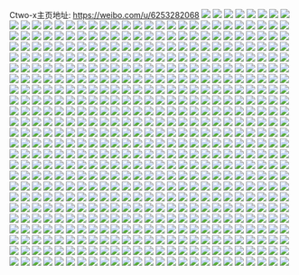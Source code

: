Ctwo-x主页地址: https://weibo.com/u/6253282068 
![](https://wx4.sinaimg.cn/mw2000/006Pc8kcgy1h95zhagehzj32c02wax6q.jpg) 
![](https://wx4.sinaimg.cn/mw2000/006Pc8kcgy1h95zh85yyuj324e2tuhdu.jpg) 
![](https://wx4.sinaimg.cn/mw2000/006Pc8kcgy1h95zhc9e0tj324z2nxe82.jpg) 
![](https://wx4.sinaimg.cn/mw2000/006Pc8kcgy1h95zheoqp5j32c02pukjm.jpg) 
![](https://wx4.sinaimg.cn/mw2000/006Pc8kcgy1h95zh5rf1kj325s2vshdu.jpg) 
![](https://wx4.sinaimg.cn/mw2000/006Pc8kcgy1h95zh3woijj32by2sle82.jpg) 
![](https://wx4.sinaimg.cn/mw2000/006Pc8kcgy1h8glqbru4mj323v1kw7wj.jpg) 
![](https://wx4.sinaimg.cn/mw2000/006Pc8kcgy1h8glqd9okjj31hu1kvu0x.jpg) 
![](https://wx4.sinaimg.cn/mw2000/006Pc8kcgy1h8glq80ecmj323v1kwhdu.jpg) 
![](https://wx4.sinaimg.cn/mw2000/006Pc8kcgy1h88n4ymveoj328s2xyu0y.jpg) 
![](https://wx4.sinaimg.cn/mw2000/006Pc8kcgy1h88n7bsvioj32dr36cx6r.jpg) 
![](https://wx4.sinaimg.cn/mw2000/006Pc8kcgy1h88n4w7jp0j32c03407wj.jpg) 
![](https://wx4.sinaimg.cn/mw2000/006Pc8kcgy1h80f2njelvj32c03404qr.jpg) 
![](https://wx4.sinaimg.cn/mw2000/006Pc8kcgy1h80f2lfhnrj31k92bkb2a.jpg) 
![](https://wx4.sinaimg.cn/mw2000/006Pc8kcgy1h80f2inoa2j32c0340e83.jpg) 
![](https://wx4.sinaimg.cn/mw2000/006Pc8kcgy1h80f2rg28nj329l2wjkjm.jpg) 
![](https://wx4.sinaimg.cn/mw2000/006Pc8kcgy1h80dwduzc9j31uz2rdkjn.jpg) 
![](https://wx4.sinaimg.cn/mw2000/006Pc8kcgy1h80dyhk9zjj32c0340b2c.jpg) 
![](https://wx4.sinaimg.cn/mw2000/006Pc8kcgy1h7c5386hu8j321q35se72.jpg) 
![](https://wx4.sinaimg.cn/mw2000/006Pc8kcgy1h7c53bmotmj323u35sqv5.jpg) 
![](https://wx4.sinaimg.cn/mw2000/006Pc8kcgy1h7c53eul9vj32sl46v4qr.jpg) 
![](https://wx4.sinaimg.cn/mw2000/006Pc8kcgy1h7c535h6rjj323u35s76y.jpg) 
![](https://wx4.sinaimg.cn/mw2000/006Pc8kcgy1h7c51c6uycj359i3icb2c.jpg) 
![](https://wx4.sinaimg.cn/mw2000/006Pc8kcgy1h7c51v7bcwj323u35sqv6.jpg) 
![](https://wx4.sinaimg.cn/mw2000/006Pc8kcgy1h7c53k9sowj321x35s7wi.jpg) 
![](https://wx4.sinaimg.cn/mw2000/006Pc8kcgy1h7c520rn5ij320g2p50v6.jpg) 
![](https://wx4.sinaimg.cn/mw2000/006Pc8kcgy1h7c53oghj0j323u35snpd.jpg) 
![](https://wx4.sinaimg.cn/mw2000/006Pc8kcgy1h77ifyu19ej323u35s78o.jpg) 
![](https://wx4.sinaimg.cn/mw2000/006Pc8kcgy1h77iexxvvuj32ix1puu0x.jpg) 
![](https://wx4.sinaimg.cn/mw2000/006Pc8kcgy1h77ifvkltuj32yo4g07wj.jpg) 
![](https://wx4.sinaimg.cn/mw2000/006Pc8kcgy1h77ifhv0udj328v35qhdu.jpg) 
![](https://wx4.sinaimg.cn/mw2000/006Pc8kcgy1h77ifrsk7rj322435swh5.jpg) 
![](https://wx4.sinaimg.cn/mw2000/006Pc8kcgy1h77if4vtyij320s317b29.jpg) 
![](https://wx4.sinaimg.cn/mw2000/006Pc8kcgy1h77ifbwil4j323u35s1kz.jpg) 
![](https://wx4.sinaimg.cn/mw2000/006Pc8kcgy1h77iflia4sj32el1gx7wh.jpg) 
![](https://wx4.sinaimg.cn/mw2000/006Pc8kcgy1h77ierejcgj335r22ce82.jpg) 
![](https://wx4.sinaimg.cn/mw2000/006Pc8kcgy1h754xkvdwvj335s23uqv5.jpg) 
![](https://wx4.sinaimg.cn/mw2000/006Pc8kcgy1h754xv2wj6j323u35s7wj.jpg) 
![](https://wx4.sinaimg.cn/mw2000/006Pc8kcgy1h7550zsh5ij335s23uqv6.jpg) 
![](https://wx4.sinaimg.cn/mw2000/006Pc8kcgy1h7552v7bwjj335s23u1kz.jpg) 
![](https://wx4.sinaimg.cn/mw2000/006Pc8kcgy1h754xm941nj328v23ue1x.jpg) 
![](https://wx4.sinaimg.cn/mw2000/006Pc8kcgy1h7552wwuivj320t35sqv5.jpg) 
![](https://wx4.sinaimg.cn/mw2000/006Pc8kcgy1h754x7lf89j323u35snpe.jpg) 
![](https://wx4.sinaimg.cn/mw2000/006Pc8kcgy1h754xz6u6uj335s23uu0y.jpg) 
![](https://wx4.sinaimg.cn/mw2000/006Pc8kcgy1h75531ohm0j33ds52pnpg.jpg) 
![](https://wx4.sinaimg.cn/mw2000/006Pc8kcgy1h7457ui9n6j31o02804qr.jpg) 
![](https://wx4.sinaimg.cn/mw2000/006Pc8kcgy1h7457zfug5j31o0280k24.jpg) 
![](https://wx4.sinaimg.cn/mw2000/006Pc8kcgy1h7457nz9bxj31o02807gq.jpg) 
![](https://wx4.sinaimg.cn/mw2000/006Pc8kcgy1h74584a34gj31o02804qq.jpg) 
![](https://wx4.sinaimg.cn/mw2000/006Pc8kcgy1h5qfyf6ayhj31wc33wkjl.jpg) 
![](https://wx4.sinaimg.cn/mw2000/006Pc8kcgy1h5qfyq57s6j32c0340npd.jpg) 
![](https://wx4.sinaimg.cn/mw2000/006Pc8kcgy1h5qfykwk06j32c0340u0x.jpg) 
![](https://wx4.sinaimg.cn/mw2000/006Pc8kcgy1h5qfybzs0wj32c0340x6q.jpg) 
![](https://wx4.sinaimg.cn/mw2000/006Pc8kcgy1h5qfyn9crpj32c02pekjl.jpg) 
![](https://wx4.sinaimg.cn/mw2000/006Pc8kcgy1h5qfydh1j0j32522orwyg.jpg) 
![](https://wx4.sinaimg.cn/mw2000/006Pc8kcgy1h4n1ny8gm6j30wi173dp7.jpg) 
![](https://wx4.sinaimg.cn/mw2000/006Pc8kcgy1h4n1n19sc3j322v31qu0y.jpg) 
![](https://wx4.sinaimg.cn/mw2000/006Pc8kcgy1h4n1np2ypcj32c0340u0y.jpg) 
![](https://wx4.sinaimg.cn/mw2000/006Pc8kcgy1h4n1nwuk7kj328a2zaqv7.jpg) 
![](https://wx4.sinaimg.cn/mw2000/006Pc8kcgy1h4n1nz2014j30wi10swio.jpg) 
![](https://wx4.sinaimg.cn/mw2000/006Pc8kcgy1h4n1njvltij32c035hu0z.jpg) 
![](https://wx4.sinaimg.cn/mw2000/006Pc8kcgy1h4n1mwgoq2j3340340qv7.jpg) 
![](https://wx4.sinaimg.cn/mw2000/006Pc8kcgy1h4n1mua6maj31x2329qv5.jpg) 
![](https://wx4.sinaimg.cn/mw2000/006Pc8kcgy1h4n1mr9ayej31ra23ae81.jpg) 
![](https://wx4.sinaimg.cn/mw2000/006Pc8kcgy1h4bkdk6dnvj32532rzx49.jpg) 
![](https://wx4.sinaimg.cn/mw2000/006Pc8kcgy1h4bkg5ke2rj32352s71kx.jpg) 
![](https://wx4.sinaimg.cn/mw2000/006Pc8kcgy1h4bkdhjsifj32c0340khb.jpg) 
![](https://wx4.sinaimg.cn/mw2000/006Pc8kcgy1h4bkdm14vkj32c0340hdu.jpg) 
![](https://wx4.sinaimg.cn/mw2000/006Pc8kcgy1h4bk7zwz3lj32b033y7wi.jpg) 
![](https://wx4.sinaimg.cn/mw2000/006Pc8kcgy1h4bk8k0voij32c0340npg.jpg) 
![](https://wx4.sinaimg.cn/mw2000/006Pc8kcgy1h4bk7nhzpmj329m35su0z.jpg) 
![](https://wx4.sinaimg.cn/mw2000/006Pc8kcgy1h4bk89ec57j32c0340npg.jpg) 
![](https://wx4.sinaimg.cn/mw2000/006Pc8kcgy1h4bk7x3svnj32c0340hdv.jpg) 
![](https://wx4.sinaimg.cn/mw2000/006Pc8kcgy1h4bk8yepnhj32by2s4b2b.jpg) 
![](https://wx4.sinaimg.cn/mw2000/006Pc8kcgy1h2xtenhtwxj30n00uhtef.jpg) 
![](https://wx4.sinaimg.cn/mw2000/006Pc8kcgy1h2xtefauaij32c0340hdv.jpg) 
![](https://wx4.sinaimg.cn/mw2000/006Pc8kcgy1h2xtekt159j30wi1u7qty.jpg) 
![](https://wx4.sinaimg.cn/mw2000/006Pc8kcgy1h2xtemae5ej30wh1u0qt4.jpg) 
![](https://wx4.sinaimg.cn/mw2000/006Pc8kcgy1h2xtemwa6gj30mx0u4tdo.jpg) 
![](https://wx4.sinaimg.cn/mw2000/006Pc8kcgy1h2xtggk1pej31o01og000.jpg) 
![](https://wx4.sinaimg.cn/mw2000/006Pc8kcgy1h2xteufemzj32c0340hdv.jpg) 
![](https://wx4.sinaimg.cn/mw2000/006Pc8kcgy1h2xteiemzwj30wi1pw1cf.jpg) 
![](https://wx4.sinaimg.cn/mw2000/006Pc8kcgy1h2xteqi228j32bz340npd.jpg) 
![](https://wx4.sinaimg.cn/mw2000/006Pc8kcgy1h2l2odpdevj30op0sgjw5.jpg) 
![](https://wx4.sinaimg.cn/mw2000/006Pc8kcgy1h2l2od0u5vj31wt2804qp.jpg) 
![](https://wx4.sinaimg.cn/mw2000/006Pc8kcgy1h1zxz9pxy4j31o02801ky.jpg) 
![](https://wx4.sinaimg.cn/mw2000/006Pc8kcgy1h1zxzdh6ydj31o02804qq.jpg) 
![](https://wx4.sinaimg.cn/mw2000/006Pc8kcgy1h1zxz6xzg2j31o02804qq.jpg) 
![](https://wx4.sinaimg.cn/mw2000/006Pc8kcgy1h1iapj2g1nj30jx0se7cl.jpg) 
![](https://wx4.sinaimg.cn/mw2000/006Pc8kcgy1h1iapjt16zj30lc0sgtgm.jpg) 
![](https://wx4.sinaimg.cn/mw2000/006Pc8kcgy1h1iapidrlkj30sg0lc7fg.jpg) 
![](https://wx4.sinaimg.cn/mw2000/006Pc8kcgy1h13b7hzvv6j31rq243qah.jpg) 
![](https://wx4.sinaimg.cn/mw2000/006Pc8kcgy1h13b7fklwej32c0340b29.jpg) 
![](https://wx4.sinaimg.cn/mw2000/006Pc8kcgy1h13b7h8koyj32c0340tyf.jpg) 
![](https://wx4.sinaimg.cn/mw2000/006Pc8kcgy1h13b7kchkhj32c035h18y.jpg) 
![](https://wx4.sinaimg.cn/mw2000/006Pc8kcgy1h13b7jf4oaj32c035jx6k.jpg) 
![](https://wx4.sinaimg.cn/mw2000/006Pc8kcgy1h13b8pjof8j33402dmapa.jpg) 
![](https://wx4.sinaimg.cn/mw2000/006Pc8kcgy1h13b509w4ej32c0340e81.jpg) 
![](https://wx4.sinaimg.cn/mw2000/006Pc8kcgy1h13b55imayj32c0340npe.jpg) 
![](https://wx4.sinaimg.cn/mw2000/006Pc8kcgy1h13b53juj1j31i31q3b29.jpg) 
![](https://wx4.sinaimg.cn/mw2000/006Pc8kcgy1h13b520xh4j32c03407wi.jpg) 
![](https://wx4.sinaimg.cn/mw2000/006Pc8kcgy1h0pydb6ngnj31im1nse81.jpg) 
![](https://wx4.sinaimg.cn/mw2000/006Pc8kcgy1h0pybjtpsuj311a17mqjh.jpg) 
![](https://wx4.sinaimg.cn/mw2000/006Pc8kcgy1h0pyd8b7isj31pm1mxx6p.jpg) 
![](https://wx4.sinaimg.cn/mw2000/006Pc8kcgy1h0pyb6vp7gj31z41k5hdu.jpg) 
![](https://wx4.sinaimg.cn/mw2000/006Pc8kcgy1h0pye89txuj31ml18vu0x.jpg) 
![](https://wx4.sinaimg.cn/mw2000/006Pc8kcgy1h0pydx7gegj31o02807wk.jpg) 
![](https://wx4.sinaimg.cn/mw2000/006Pc8kcgy1h0lb2srjyhj32c0340qv5.jpg) 
![](https://wx4.sinaimg.cn/mw2000/006Pc8kcgy1h0lb2vqv7ej32c02c0npd.jpg) 
![](https://wx4.sinaimg.cn/mw2000/006Pc8kcgy1h0lb2xqywej31o0280npd.jpg) 
![](https://wx4.sinaimg.cn/mw2000/006Pc8kcgy1h0lb2u9yylj32c02c0e81.jpg) 
![](https://wx4.sinaimg.cn/mw2000/006Pc8kcgy1h04zqtsimkj31kw23v7wi.jpg) 
![](https://wx4.sinaimg.cn/mw2000/006Pc8kcgy1h04zqyfhjhj31zg2ad1ky.jpg) 
![](https://wx4.sinaimg.cn/mw2000/006Pc8kcgy1h04zr6dnq3j323j2ejhdu.jpg) 
![](https://wx4.sinaimg.cn/mw2000/006Pc8kcgy1h04zr3ufo7j32c03401kz.jpg) 
![](https://wx4.sinaimg.cn/mw2000/006Pc8kcgy1h04zrcvllij31xj2hwx6p.jpg) 
![](https://wx4.sinaimg.cn/mw2000/006Pc8kcgy1h04zrac94jj32122lee82.jpg) 
![](https://wx4.sinaimg.cn/mw2000/006Pc8kcgy1h04zrfjngyj31h41zte81.jpg) 
![](https://wx4.sinaimg.cn/mw2000/006Pc8kcgy1h04zridrjnj32742iee82.jpg) 
![](https://wx4.sinaimg.cn/mw2000/006Pc8kcgy1gzxqsuqpkaj31zv2sqkjl.jpg) 
![](https://wx4.sinaimg.cn/mw2000/006Pc8kcgy1gz5c9gs8u4j30wi1j94fc.jpg) 
![](https://wx4.sinaimg.cn/mw2000/006Pc8kcgy1gz0eamvveuj32801o0qv5.jpg) 
![](https://wx4.sinaimg.cn/mw2000/006Pc8kcgy1gz0eap0n9nj31o02801ky.jpg) 
![](https://wx4.sinaimg.cn/mw2000/006Pc8kcgy1gz0ear6qqvj32151nzkjl.jpg) 
![](https://wx4.sinaimg.cn/mw2000/006Pc8kcgy1gy1i5avm9cj32c03404qt.jpg) 
![](https://wx4.sinaimg.cn/mw2000/006Pc8kcgy1gy1i65ao0uj32c0340hdv.jpg) 
![](https://wx4.sinaimg.cn/mw2000/006Pc8kcgy1gy1i5mugrkj32c0340x6q.jpg) 
![](https://wx4.sinaimg.cn/mw2000/006Pc8kcgy1gy1i5wzfgsj32c03407wj.jpg) 
![](https://wx4.sinaimg.cn/mw2000/006Pc8kcgy1gy1i5gh68cj31kw23ve81.jpg) 
![](https://wx4.sinaimg.cn/mw2000/006Pc8kcgy1gy1i5dqh9uj32c035jx6q.jpg) 
![](https://wx4.sinaimg.cn/mw2000/006Pc8kcgy1gy1i5j6jdvj32c03401kz.jpg) 
![](https://wx4.sinaimg.cn/mw2000/006Pc8kcgy1gy1i617xvdj32c0340b2b.jpg) 
![](https://wx4.sinaimg.cn/mw2000/006Pc8kcgy1gy1i5rd2aij32c03407wl.jpg) 
![](https://wx4.sinaimg.cn/mw2000/006Pc8kcgy1gxyk17w40dj31o02801ky.jpg) 
![](https://wx4.sinaimg.cn/mw2000/006Pc8kcgy1gxyk1k6phej31lr27yu0x.jpg) 
![](https://wx4.sinaimg.cn/mw2000/006Pc8kcgy1gxpa26j2zrj31kw2dckjm.jpg) 
![](https://wx4.sinaimg.cn/mw2000/006Pc8kcgy1gw5jxkdpunj33402c0hdt.jpg) 
![](https://wx4.sinaimg.cn/mw2000/006Pc8kcgy1gw5jxit3w0j32c0340qv5.jpg) 
![](https://wx4.sinaimg.cn/mw2000/006Pc8kcly1gvinah4v0sj32c0340e81.jpg) 
![](https://wx4.sinaimg.cn/mw2000/006Pc8kcly1gvinai251bj62c0340e8102.jpg) 
![](https://wx4.sinaimg.cn/mw2000/006Pc8kcly1gvinafx5azj62c0340b2902.jpg) 
![](https://wx4.sinaimg.cn/mw2000/006Pc8kcly1gv5y2nb3joj61o01o0kjl02.jpg) 
![](https://wx4.sinaimg.cn/mw2000/006Pc8kcgy1guogzhk7mkj63402c0att02.jpg) 
![](https://wx4.sinaimg.cn/mw2000/006Pc8kcgy1guogzfavx6j63402c0hdv02.jpg) 
![](https://wx4.sinaimg.cn/mw2000/006Pc8kcgy1gum70x2afcj61lz2dchdt02.jpg) 
![](https://wx4.sinaimg.cn/mw2000/006Pc8kcgy1gum70jqeurj62c0340u0z02.jpg) 
![](https://wx4.sinaimg.cn/mw2000/006Pc8kcgy1gum70vhpynj62c0340kjm02.jpg) 
![](https://wx4.sinaimg.cn/mw2000/006Pc8kcgy1gum70fsds9j62c02lwu0y02.jpg) 
![](https://wx4.sinaimg.cn/mw2000/006Pc8kcgy1gum77aehtej60lc0sgtib02.jpg) 
![](https://wx4.sinaimg.cn/mw2000/006Pc8kcgy1gum713tu25j62c0340e8402.jpg) 
![](https://wx4.sinaimg.cn/mw2000/006Pc8kcgy1gum717919dj62c0340kjn02.jpg) 
![](https://wx4.sinaimg.cn/mw2000/006Pc8kcgy1gum7103wy3j62c03404qs02.jpg) 
![](https://wx4.sinaimg.cn/mw2000/006Pc8kcgy1gum77jw356j62c03404qs02.jpg) 
![](https://wx4.sinaimg.cn/mw2000/006Pc8kcgy1gula1dhtraj62c0340qv602.jpg) 
![](https://wx4.sinaimg.cn/mw2000/006Pc8kcgy1gul3re5nuqj62ds1scx6q02.jpg) 
![](https://wx4.sinaimg.cn/mw2000/006Pc8kcly1gubxgw02yrj60wi0bwtbm02.jpg) 
![](https://wx4.sinaimg.cn/mw2000/006Pc8kcgy1gu6v6cc5u2j31o01j74qp.jpg) 
![](https://wx4.sinaimg.cn/mw2000/006Pc8kcgy1gu6v6bfak1j31o01o0kjl.jpg) 
![](https://wx4.sinaimg.cn/mw2000/006Pc8kcgy1gu6v6nv103j31o01o0hdt.jpg) 
![](https://wx4.sinaimg.cn/mw2000/006Pc8kcly1gts7idyjeyj31o0280e82.jpg) 
![](https://wx4.sinaimg.cn/mw2000/006Pc8kcgy1gtfi45vv1xj31iv1lhe75.jpg) 
![](https://wx4.sinaimg.cn/mw2000/006Pc8kcgy1gslcqknr05j33402c07wj.jpg) 
![](https://wx4.sinaimg.cn/mw2000/006Pc8kcgy1gslcpb4kslj32801o01ky.jpg) 
![](https://wx4.sinaimg.cn/mw2000/006Pc8kcgy1gslcpfbcuqj33402c0hdw.jpg) 
![](https://wx4.sinaimg.cn/mw2000/006Pc8kcgy1gslcp5xwwdj33402c0hdt.jpg) 
![](https://wx4.sinaimg.cn/mw2000/006Pc8kcgy1gsc7a8gx5fj30w50w6h0e.jpg) 
![](https://wx4.sinaimg.cn/mw2000/006Pc8kcgy1grudln9gojj30wi1ycdrn.jpg) 
![](https://wx4.sinaimg.cn/mw2000/006Pc8kcgy1grudoeg79yj32yo1o0qv9.jpg) 
![](https://wx4.sinaimg.cn/mw2000/006Pc8kcgy1grudor0a6bj32c0340e83.jpg) 
![](https://wx4.sinaimg.cn/mw2000/006Pc8kcgy1grudoi571tj32c03407wj.jpg) 
![](https://wx4.sinaimg.cn/mw2000/006Pc8kcgy1grudolq8kpj32c03401kz.jpg) 
![](https://wx4.sinaimg.cn/mw2000/006Pc8kcgy1grudplz3g9j30wi1yce87.jpg) 
![](https://wx4.sinaimg.cn/mw2000/006Pc8kcgy1graolovqd6j32c0340x6q.jpg) 
![](https://wx4.sinaimg.cn/mw2000/006Pc8kcgy1graoli3s6ej33402c0b2a.jpg) 
![](https://wx4.sinaimg.cn/mw2000/006Pc8kcgy1graol8c893j32c0340nel.jpg) 
![](https://wx4.sinaimg.cn/mw2000/006Pc8kcgy1graol3r51zj32c02fjnpd.jpg) 
![](https://wx4.sinaimg.cn/mw2000/006Pc8kcgy1graokrf5vlj30rs1qix1a.jpg) 
![](https://wx4.sinaimg.cn/mw2000/006Pc8kcgy1graom38pjoj32c0340u0x.jpg) 
![](https://wx4.sinaimg.cn/mw2000/006Pc8kcgy1graotq9o7gj32c0340x6q.jpg) 
![](https://wx4.sinaimg.cn/mw2000/006Pc8kcgy1graokx5mdpj32c02kdqv5.jpg) 
![](https://wx4.sinaimg.cn/mw2000/006Pc8kcgy1graoq9axh1j32c02ibkjm.jpg) 
![](https://wx4.sinaimg.cn/mw2000/006Pc8kcgy1graod2p2lej62c02c07wh02.jpg) 
![](https://wx4.sinaimg.cn/mw2000/006Pc8kcgy1graod54ycej32c02c0b29.jpg) 
![](https://wx4.sinaimg.cn/mw2000/006Pc8kcgy1graocwp47aj32c0340kjm.jpg) 
![](https://wx4.sinaimg.cn/mw2000/006Pc8kcgy1graod18ud9j32c03407wj.jpg) 
![](https://wx4.sinaimg.cn/mw2000/006Pc8kcly1gqv4f949o4j31400u0akf.jpg) 
![](https://wx4.sinaimg.cn/mw2000/006Pc8kcly1gqv4f9luy3j30u0140q98.jpg) 
![](https://wx4.sinaimg.cn/mw2000/006Pc8kcly1got011eif0j32c0340qv6.jpg) 
![](https://wx4.sinaimg.cn/mw2000/006Pc8kcly1go0zrboykgj30r31ts7uz.jpg) 
![](https://wx4.sinaimg.cn/mw2000/006Pc8kcly1go0zrbcmhlj30rs1jkwze.jpg) 
![](https://wx4.sinaimg.cn/mw2000/006Pc8kcly1go0zskaahjj32a11lu4qp.jpg) 
![](https://wx4.sinaimg.cn/mw2000/006Pc8kcly1go0zx5q0j4j33332bbnpd.jpg) 
![](https://wx4.sinaimg.cn/mw2000/006Pc8kcly1go0zrcev52j32bc3341ky.jpg) 
![](https://wx4.sinaimg.cn/mw2000/006Pc8kcly1go0zrglu6zj33332bb1ky.jpg) 
![](https://wx4.sinaimg.cn/mw2000/006Pc8kcly1go0zrfkzp4j32c02c0hdt.jpg) 
![](https://wx4.sinaimg.cn/mw2000/006Pc8kcly1go0zrek2hsj32c02c0kjs.jpg) 
![](https://wx4.sinaimg.cn/mw2000/006Pc8kcly1go100c8rxlj30v90kuwgj.jpg) 
![](https://wx4.sinaimg.cn/mw2000/006Pc8kcgy1gnmb0u1w9pj33402c0kjl.jpg) 
![](https://wx4.sinaimg.cn/mw2000/006Pc8kcgy1gnmb0stbhhj30rc0kk48x.jpg) 
![](https://wx4.sinaimg.cn/mw2000/006Pc8kcgy1gnmb0rqmjxj33402c0hdt.jpg) 
![](https://wx4.sinaimg.cn/mw2000/006Pc8kcly1gnk2rph2f4j32c0340b2a.jpg) 
![](https://wx4.sinaimg.cn/mw2000/006Pc8kcly1gnk2roduzaj32c0340b2a.jpg) 
![](https://wx4.sinaimg.cn/mw2000/006Pc8kcly1gnjvb5fisij32c033ynpk.jpg) 
![](https://wx4.sinaimg.cn/mw2000/006Pc8kcly1gnjvb7wrf5j3340340qvj.jpg) 
![](https://wx4.sinaimg.cn/mw2000/006Pc8kcly1gnjvbie5mpj31901o0b2a.jpg) 
![](https://wx4.sinaimg.cn/mw2000/006Pc8kcly1gnjvb0zw2lj32t72by4qr.jpg) 
![](https://wx4.sinaimg.cn/mw2000/006Pc8kcly1gnjvb8omljj31vp1vc7pt.jpg) 
![](https://wx4.sinaimg.cn/mw2000/006Pc8kcly1gnjvb266vsj33402c0qv7.jpg) 
![](https://wx4.sinaimg.cn/mw2000/006Pc8kcgy1gnf8hx0yvmj32c02c0hdw.jpg) 
![](https://wx4.sinaimg.cn/mw2000/006Pc8kcgy1gnf8hz82qdj32c02c0u0z.jpg) 
![](https://wx4.sinaimg.cn/mw2000/006Pc8kcgy1gnczyzhsa2j31901viqv6.jpg) 
![](https://wx4.sinaimg.cn/mw2000/006Pc8kcgy1gnczysoi41j30tf12ee81.jpg) 
![](https://wx4.sinaimg.cn/mw2000/006Pc8kcgy1gnczyvto5mj31fc13z4qr.jpg) 
![](https://wx4.sinaimg.cn/mw2000/006Pc8kcgy1gnczyxgl8rj31kw1z4npe.jpg) 
![](https://wx4.sinaimg.cn/mw2000/006Pc8kcgy1gnczytl5o0j30v91357tx.jpg) 
![](https://wx4.sinaimg.cn/mw2000/006Pc8kcgy1gnczyractwj30v90y8hdt.jpg) 
![](https://wx4.sinaimg.cn/mw2000/006Pc8kcgy1gn81ifpyshj30u00mmdja.jpg) 
![](https://wx4.sinaimg.cn/mw2000/006Pc8kcgy1gn81iewejgj32c02c0e86.jpg) 
![](https://wx4.sinaimg.cn/mw2000/006Pc8kcgy1gmyygwy0rvj32c02c0u14.jpg) 
![](https://wx4.sinaimg.cn/mw2000/006Pc8kcgy1gmwposf1elj32c02c0b29.jpg) 
![](https://wx4.sinaimg.cn/mw2000/006Pc8kcgy1gmwpqanpx4j30rs1lvawd.jpg) 
![](https://wx4.sinaimg.cn/mw2000/006Pc8kcgy1gmwpppd2kcj32bb332hdu.jpg) 
![](https://wx4.sinaimg.cn/mw2000/006Pc8kcgy1gmwpov794bj32c02c0qv5.jpg) 
![](https://wx4.sinaimg.cn/mw2000/006Pc8kcgy1gmwpp25wflj32c02c07wh.jpg) 
![](https://wx4.sinaimg.cn/mw2000/006Pc8kcgy1gmwpoxxx19j32ds1schdt.jpg) 
![](https://wx4.sinaimg.cn/mw2000/006Pc8kcgy1gmte8201cij32bz340u11.jpg) 
![](https://wx4.sinaimg.cn/mw2000/006Pc8kcgy1gmte91992bj335s202b2f.jpg) 
![](https://wx4.sinaimg.cn/mw2000/006Pc8kcgy1gmte5x02ylj330s413qv9.jpg) 
![](https://wx4.sinaimg.cn/mw2000/006Pc8kcgy1gmte6mikxwj335s23ub2g.jpg) 
![](https://wx4.sinaimg.cn/mw2000/006Pc8kcgy1gmte2lenr1j335s25gx6r.jpg) 
![](https://wx4.sinaimg.cn/mw2000/006Pc8kcgy1gmte7kniktj323u35sqvc.jpg) 
![](https://wx4.sinaimg.cn/mw2000/006Pc8kcgy1gmte3h7d6zj323u35se88.jpg) 
![](https://wx4.sinaimg.cn/mw2000/006Pc8kcgy1gmte9340fkj31kw1kw75w.jpg) 
![](https://wx4.sinaimg.cn/mw2000/006Pc8kcgy1gmte5en0zqj32db35snpi.jpg) 
![](https://wx4.sinaimg.cn/mw2000/006Pc8kcly1gmn105jzkaj30kf0jjtnc.jpg) 
![](https://wx4.sinaimg.cn/mw2000/006Pc8kcly1gmn125gpupj31o01o0kjo.jpg) 
![](https://wx4.sinaimg.cn/mw2000/006Pc8kcly1gmn10i3zfhj30n00uoawe.jpg) 
![](https://wx4.sinaimg.cn/mw2000/006Pc8kcly1gmn10clz14j30n00uoe6g.jpg) 
![](https://wx4.sinaimg.cn/mw2000/006Pc8kcly1gmn10thh0nj30n00fcguf.jpg) 
![](https://wx4.sinaimg.cn/mw2000/006Pc8kcly1gmn12i6h40j316o1kwk91.jpg) 
![](https://wx4.sinaimg.cn/mw2000/006Pc8kcly1gmn10rwcgvj30n00uo1i6.jpg) 
![](https://wx4.sinaimg.cn/mw2000/006Pc8kcly1gmn10mntatj30n00uotyx.jpg) 
![](https://wx4.sinaimg.cn/mw2000/006Pc8kcly1gmn10ubh6vj30kf0lujvn.jpg) 
![](https://wx4.sinaimg.cn/mw2000/006Pc8kcly1gmd4od8efzj30rs1go7lx.jpg) 
![](https://wx4.sinaimg.cn/mw2000/006Pc8kcly1gmd4oyzys3j32by2nh1ky.jpg) 
![](https://wx4.sinaimg.cn/mw2000/006Pc8kcly1gmd4ox50q9j32c033yu0y.jpg) 
![](https://wx4.sinaimg.cn/mw2000/006Pc8kcly1gmd4oir20zj32c033ykjw.jpg) 
![](https://wx4.sinaimg.cn/mw2000/006Pc8kcly1gmd4ovbhv5j32c033yu0y.jpg) 
![](https://wx4.sinaimg.cn/mw2000/006Pc8kcly1gmd4ozpmqsj30rs0wb489.jpg) 
![](https://wx4.sinaimg.cn/mw2000/006Pc8kcly1gmd4pgffpnj33402c0kjw.jpg) 
![](https://wx4.sinaimg.cn/mw2000/006Pc8kcly1gmd4otksp9j32c033ykjm.jpg) 
![](https://wx4.sinaimg.cn/mw2000/006Pc8kcly1gmd4oq7ru9j32c0340u17.jpg) 
![](https://wx4.sinaimg.cn/mw2000/006Pc8kcly1gmd4p8yj9kj30rs223ax4.jpg) 
![](https://wx4.sinaimg.cn/mw2000/006Pc8kcly1gmd4p7205rj32c033ykjy.jpg) 
![](https://wx4.sinaimg.cn/mw2000/006Pc8kcly1gmd4ocj0fij31gr214nlz.jpg) 
![](https://wx4.sinaimg.cn/mw2000/006Pc8kcly1gmd4p9y43qj30rs2fo1kx.jpg) 
![](https://wx4.sinaimg.cn/mw2000/006Pc8kcly1gmd4pibsk1j31wm26j7wh.jpg) 
![](https://wx4.sinaimg.cn/mw2000/006Pc8kcly1gmd4panbclj30rs1g4qm1.jpg) 
![](https://wx4.sinaimg.cn/mw2000/006Pc8kcly1gmd1fyo63oj33402c0u0x.jpg) 
![](https://wx4.sinaimg.cn/mw2000/006Pc8kcly1gmd1ie1c8dj33402c07wh.jpg) 
![](https://wx4.sinaimg.cn/mw2000/006Pc8kcly1gmd1fv2b9aj33402c0hdt.jpg) 
![](https://wx4.sinaimg.cn/mw2000/006Pc8kcly1gmd1g1tu1sj33402c0kjl.jpg) 
![](https://wx4.sinaimg.cn/mw2000/006Pc8kcly1gm7id6egoej32i01o01kz.jpg) 
![](https://wx4.sinaimg.cn/mw2000/006Pc8kcly1gm7icybtlsj30v90tn77k.jpg) 
![](https://wx4.sinaimg.cn/mw2000/006Pc8kcly1gm7ick74exj32c033yb2a.jpg) 
![](https://wx4.sinaimg.cn/mw2000/006Pc8kcly1gm7icf6nzqj32c0340npr.jpg) 
![](https://wx4.sinaimg.cn/mw2000/006Pc8kcly1gm7icx1bwxj31o01o0b2d.jpg) 
![](https://wx4.sinaimg.cn/mw2000/006Pc8kcly1gm7ico1zrsj32c02c0u0x.jpg) 
![](https://wx4.sinaimg.cn/mw2000/006Pc8kcly1gm4oyh6vukj335s23w1la.jpg) 
![](https://wx4.sinaimg.cn/mw2000/006Pc8kcly1gm4oxlyucnj30rs15oqrj.jpg) 
![](https://wx4.sinaimg.cn/mw2000/006Pc8kcly1gm4oylnnu9j33402by1kz.jpg) 
![](https://wx4.sinaimg.cn/mw2000/006Pc8kcly1gm4ozaau0mj31o0280u13.jpg) 
![](https://wx4.sinaimg.cn/mw2000/006Pc8kcly1gm4oxk13y4j33401r0e83.jpg) 
![](https://wx4.sinaimg.cn/mw2000/006Pc8kcly1gm4p1880jcj32c0340he1.jpg) 
![](https://wx4.sinaimg.cn/mw2000/006Pc8kcly1gm4ozvhrhbj31o0280b2e.jpg) 
![](https://wx4.sinaimg.cn/mw2000/006Pc8kcly1gm4oz06b39j33402c0qvg.jpg) 
![](https://wx4.sinaimg.cn/mw2000/006Pc8kcly1gm4ozmgu92j33401r0x6w.jpg) 
![](https://wx4.sinaimg.cn/mw2000/006Pc8kcly1gm0hsj9iz9j32xx27f1l1.jpg) 
![](https://wx4.sinaimg.cn/mw2000/006Pc8kcly1gm0hirktl1j30rs0ppaoz.jpg) 
![](https://wx4.sinaimg.cn/mw2000/006Pc8kcly1gm0hkc2d1rj32c0340u0z.jpg) 
![](https://wx4.sinaimg.cn/mw2000/006Pc8kcly1gm0hs0innxj30v1100tin.jpg) 
![](https://wx4.sinaimg.cn/mw2000/006Pc8kcly1gm0hs46ubrj32801o04qp.jpg) 
![](https://wx4.sinaimg.cn/mw2000/006Pc8kcly1gm0hrzee7jj32801o0npd.jpg) 
![](https://wx4.sinaimg.cn/mw2000/006Pc8kcly1glz2xkrafkj3294340nph.jpg) 
![](https://wx4.sinaimg.cn/mw2000/006Pc8kcly1glz2xlpcxpj31181e4amc.jpg) 
![](https://wx4.sinaimg.cn/mw2000/006Pc8kcly1glz2xf8fjhj32fo340nph.jpg) 
![](https://wx4.sinaimg.cn/mw2000/006Pc8kcly1gl6bpr47y8j32c033ye82.jpg) 
![](https://wx4.sinaimg.cn/mw2000/006Pc8kcly1gl6bp2ega2j30rs2yg4qp.jpg) 
![](https://wx4.sinaimg.cn/mw2000/006Pc8kcly1gl6bp6qqtbj32c033yqv6.jpg) 
![](https://wx4.sinaimg.cn/mw2000/006Pc8kcly1gl6bptsbshj316o1lw7ty.jpg) 
![](https://wx4.sinaimg.cn/mw2000/006Pc8kcly1gl6bq0q6t6j32132jje82.jpg) 
![](https://wx4.sinaimg.cn/mw2000/006Pc8kcly1gl6bp8qapsj30rs1jk7p0.jpg) 
![](https://wx4.sinaimg.cn/mw2000/006Pc8kcly1gl6bpluca1j32801o0qv5.jpg) 
![](https://wx4.sinaimg.cn/mw2000/006Pc8kcly1gl6bqyc7xjj30rs2231kx.jpg) 
![](https://wx4.sinaimg.cn/mw2000/006Pc8kcly1gl6bq7n67jj31o01o04qq.jpg) 
![](https://wx4.sinaimg.cn/mw2000/006Pc8kcly1gkq5mgyj3lj32c02c0qv8.jpg) 
![](https://wx4.sinaimg.cn/mw2000/006Pc8kcly1gkq5m4zx0wj32a82thqv7.jpg) 
![](https://wx4.sinaimg.cn/mw2000/006Pc8kcly1gkq5m1bd2dj30rs1jknpd.jpg) 
![](https://wx4.sinaimg.cn/mw2000/006Pc8kcly1gkq5m68dwjj30rs15nqm6.jpg) 
![](https://wx4.sinaimg.cn/mw2000/006Pc8kcly1gkq5mbvbupj32xo1o07wj.jpg) 
![](https://wx4.sinaimg.cn/mw2000/006Pc8kcly1gkq5m8ta7wj32c033y7wj.jpg) 
![](https://wx4.sinaimg.cn/mw2000/006Pc8kcly1gjy7e8uperj30rs1cknj4.jpg) 
![](https://wx4.sinaimg.cn/mw2000/006Pc8kcly1gjy755rhxij31o01o0b2a.jpg) 
![](https://wx4.sinaimg.cn/mw2000/006Pc8kcly1gjy74z921aj316o16m1kx.jpg) 
![](https://wx4.sinaimg.cn/mw2000/006Pc8kcly1gjy7ebtrrij31o01404fv.jpg) 
![](https://wx4.sinaimg.cn/mw2000/006Pc8kcly1gjy7eb3kuyj31o01401ic.jpg) 
![](https://wx4.sinaimg.cn/mw2000/006Pc8kcly1gjy7ea3orgj31kw2dcnpd.jpg) 
![](https://wx4.sinaimg.cn/mw2000/006Pc8kcly1gjib9w2vnnj32c03407wj.jpg) 
![](https://wx4.sinaimg.cn/mw2000/006Pc8kcly1gjibapmmxkj32c03404qs.jpg) 
![](https://wx4.sinaimg.cn/mw2000/006Pc8kcly1gjfwvx4hc1j31mc1mub29.jpg) 
![](https://wx4.sinaimg.cn/mw2000/006Pc8kcly1gjfww86au0j316o1ku1kx.jpg) 
![](https://wx4.sinaimg.cn/mw2000/006Pc8kcly1gjfwvyunfsj31o01o0e82.jpg) 
![](https://wx4.sinaimg.cn/mw2000/006Pc8kcly1gjfwvvtk1jj30rs15pkbh.jpg) 
![](https://wx4.sinaimg.cn/mw2000/006Pc8kcly1gjfww8w043j31c81saqi4.jpg) 
![](https://wx4.sinaimg.cn/mw2000/006Pc8kcly1gjfwvw7y70j30rs0potng.jpg) 
![](https://wx4.sinaimg.cn/mw2000/006Pc8kcly1gjfww5cb04j322l33v7wp.jpg) 
![](https://wx4.sinaimg.cn/mw2000/006Pc8kcly1gjfwvut39tj316o1kuu0x.jpg) 
![](https://wx4.sinaimg.cn/mw2000/006Pc8kcly1gjfww1czzvj322l33v4qr.jpg) 
![](https://wx4.sinaimg.cn/mw2000/006Pc8kcly1gja0oelrn3j32c0340x6p.jpg) 
![](https://wx4.sinaimg.cn/mw2000/006Pc8kcly1gja0od59vqj32c0340x6p.jpg) 
![](https://wx4.sinaimg.cn/mw2000/006Pc8kcly1gja0ou9obgj31ap1sl1kx.jpg) 
![](https://wx4.sinaimg.cn/mw2000/006Pc8kcly1gja0ow4xkdj322i2iyqv5.jpg) 
![](https://wx4.sinaimg.cn/mw2000/006Pc8kcly1gj7wt2g1jsj30v91vob2e.jpg) 
![](https://wx4.sinaimg.cn/mw2000/006Pc8kcly1gj7wsy0zedj30v91vou0z.jpg) 
![](https://wx4.sinaimg.cn/mw2000/006Pc8kcly1gj7wt6g31fj30v91vohdv.jpg) 
![](https://wx4.sinaimg.cn/mw2000/006Pc8kcly1gj7wt8l0vpj30v91vohdw.jpg) 
![](https://wx4.sinaimg.cn/mw2000/006Pc8kcly1gj7wxwwhxxj31hu2uk4r3.jpg) 
![](https://wx4.sinaimg.cn/mw2000/006Pc8kcly1gj7wtatf2cj30v91voe84.jpg) 
![](https://wx4.sinaimg.cn/mw2000/006Pc8kcly1gj7wvdjisrj30rs2agnmi.jpg) 
![](https://wx4.sinaimg.cn/mw2000/006Pc8kcly1gj7ww0cxqbj30v712fwoj.jpg) 
![](https://wx4.sinaimg.cn/mw2000/006Pc8kcly1gj7wxpn38fj30u0140tj8.jpg) 
![](https://wx4.sinaimg.cn/mw2000/006Pc8kcly1gj32jqene5j323v1kxx6t.jpg) 
![](https://wx4.sinaimg.cn/mw2000/006Pc8kcly1gj32jn0c7nj322a30yhdx.jpg) 
![](https://wx4.sinaimg.cn/mw2000/006Pc8kcly1gj32jto31fj31zj2zbb2c.jpg) 
![](https://wx4.sinaimg.cn/mw2000/006Pc8kcly1gj32jk1vosj31kc2e0hdt.jpg) 
![](https://wx4.sinaimg.cn/mw2000/006Pc8kcly1gj32ji441uj30u0190hdt.jpg) 
![](https://wx4.sinaimg.cn/mw2000/006Pc8kcly1gj32jwi8dwj31w02u1npf.jpg) 
![](https://wx4.sinaimg.cn/mw2000/006Pc8kcly1gj1pjcsvqkj334022o1kz.jpg) 
![](https://wx4.sinaimg.cn/mw2000/006Pc8kcly1gj1pjelj6hj32c02c0b29.jpg) 
![](https://wx4.sinaimg.cn/mw2000/006Pc8kcly1gixejx4x8ej30rs15otv5.jpg) 
![](https://wx4.sinaimg.cn/mw2000/006Pc8kcly1gixek78w4gj30rs2dob29.jpg) 
![](https://wx4.sinaimg.cn/mw2000/006Pc8kcly1gixek1kv36j32yk1d8e82.jpg) 
![](https://wx4.sinaimg.cn/mw2000/006Pc8kcly1gixejz30ygj30n00uowoz.jpg) 
![](https://wx4.sinaimg.cn/mw2000/006Pc8kcly1gixek47g16j31o01o0qv6.jpg) 
![](https://wx4.sinaimg.cn/mw2000/006Pc8kcly1gixejyaaxjj31jo1dskff.jpg) 
![](https://wx4.sinaimg.cn/mw2000/006Pc8kcly1gixejtd6fuj32yk1d8e82.jpg) 
![](https://wx4.sinaimg.cn/mw2000/006Pc8kcly1gixelcaw8gj32801o0b2a.jpg) 
![](https://wx4.sinaimg.cn/mw2000/006Pc8kcly1gixen6fcgxj32801o0x6p.jpg) 
![](https://wx4.sinaimg.cn/mw2000/006Pc8kcgy1ghwdmynenlj33tx3344qr.jpg) 
![](https://wx4.sinaimg.cn/mw2000/006Pc8kcgy1ghwdmrlbboj32j8334b2a.jpg) 
![](https://wx4.sinaimg.cn/mw2000/006Pc8kcgy1ghwdmvvxeyj33sk334kjn.jpg) 
![](https://wx4.sinaimg.cn/mw2000/006Pc8kcgy1ghwdmpgq4mj33da2bix6q.jpg) 
![](https://wx4.sinaimg.cn/mw2000/006Pc8kcgy1ghwdmfrc48j34mo334kjp.jpg) 
![](https://wx4.sinaimg.cn/mw2000/006Pc8kcgy1ghwdmhg6qij32jm3344qq.jpg) 
![](https://wx4.sinaimg.cn/mw2000/006Pc8kcgy1ghwdmtt8clj34mo3341l1.jpg) 
![](https://wx4.sinaimg.cn/mw2000/006Pc8kcgy1ghwdmmkb37j34mo3341l3.jpg) 
![](https://wx4.sinaimg.cn/mw2000/006Pc8kcgy1ghwdmjfop5j33ja334u0y.jpg) 
![](https://wx4.sinaimg.cn/mw2000/006Pc8kcgy1ghsstng1cxj30rs1jktwb.jpg) 
![](https://wx4.sinaimg.cn/mw2000/006Pc8kcgy1ghsstpacyfj31vf2hw1ky.jpg) 
![](https://wx4.sinaimg.cn/mw2000/006Pc8kcgy1ghsstqh9amj32bb332u0y.jpg) 
![](https://wx4.sinaimg.cn/mw2000/006Pc8kcgy1ghsstmf19oj30rs1ld4ol.jpg) 
![](https://wx4.sinaimg.cn/mw2000/006Pc8kcgy1ghssvfro4lj32bb3324qt.jpg) 
![](https://wx4.sinaimg.cn/mw2000/006Pc8kcgy1ghssto87quj31o01o07wh.jpg) 
![](https://wx4.sinaimg.cn/mw2000/006Pc8kcgy1ghsstrfp2zj30rs2861kn.jpg) 
![](https://wx4.sinaimg.cn/mw2000/006Pc8kcgy1ghsstkif11j30rs3cenpd.jpg) 
![](https://wx4.sinaimg.cn/mw2000/006Pc8kcgy1ghssvbcugij316o1kukjl.jpg) 
![](https://wx4.sinaimg.cn/mw2000/006Pc8kcgy1ghssxn3hjcj30rs1jkaya.jpg) 
![](https://wx4.sinaimg.cn/mw2000/006Pc8kcgy1ghssvcwihsj322o340x6p.jpg) 
![](https://wx4.sinaimg.cn/mw2000/006Pc8kcgy1ghssts2npbj30rs15onj5.jpg) 
![](https://wx4.sinaimg.cn/mw2000/006Pc8kcgy1gh7mn181zgj31o0280npe.jpg) 
![](https://wx4.sinaimg.cn/mw2000/006Pc8kcgy1gh7mma9uv9j31o01pgu0x.jpg) 
![](https://wx4.sinaimg.cn/mw2000/006Pc8kcgy1gh7mn6r9wqj31lo24wqv5.jpg) 
![](https://wx4.sinaimg.cn/mw2000/006Pc8kcgy1gh7mm5z5fpj32801o07wi.jpg) 
![](https://wx4.sinaimg.cn/mw2000/006Pc8kcgy1gh3lr9y352j31951o6nkc.jpg) 
![](https://wx4.sinaimg.cn/mw2000/006Pc8kcgy1gh0xo3p7waj33402c0qv6.jpg) 
![](https://wx4.sinaimg.cn/mw2000/006Pc8kcgy1gh0y5hpfv9j31o01o07wi.jpg) 
![](https://wx4.sinaimg.cn/mw2000/006Pc8kcgy1gh0xot4q8zj32c02c0b2a.jpg) 
![](https://wx4.sinaimg.cn/mw2000/006Pc8kcgy1ggrlxalejkj30rs1ew111.jpg) 
![](https://wx4.sinaimg.cn/mw2000/006Pc8kcgy1ggrlmpfae6j32ds1sg1kx.jpg) 
![](https://wx4.sinaimg.cn/mw2000/006Pc8kcgy1ggrlyptv6kj32ds1sgnpd.jpg) 
![](https://wx4.sinaimg.cn/mw2000/006Pc8kcgy1ggf6zpu9g2j32c02c0kjp.jpg) 
![](https://wx4.sinaimg.cn/mw2000/006Pc8kcgy1ggf6zu9sp4j32c02c0nph.jpg) 
![](https://wx4.sinaimg.cn/mw2000/006Pc8kcgy1gg8uree2yjj325a25aqv5.jpg) 
![](https://wx4.sinaimg.cn/mw2000/006Pc8kcgy1gg8ur9twopj31o01o01ky.jpg) 
![](https://wx4.sinaimg.cn/mw2000/006Pc8kcgy1gdvw15iyqcj32c03401l2.jpg) 
![](https://wx4.sinaimg.cn/mw2000/006Pc8kcgy1gdvw10c5q5j31gs20cqv5.jpg) 
![](https://wx4.sinaimg.cn/mw2000/006Pc8kcgy1gdvw0ygsh7j30rs17edtr.jpg) 
![](https://wx4.sinaimg.cn/mw2000/006Pc8kcgy1gdvw0x0khij30rs1q34qp.jpg) 
![](https://wx4.sinaimg.cn/mw2000/006Pc8kcgy1gdvw135zoxj30rs190e08.jpg) 
![](https://wx4.sinaimg.cn/mw2000/006Pc8kcgy1gdvw0xvk28j30rs1v84qp.jpg) 
![](https://wx4.sinaimg.cn/mw2000/006Pc8kcgy1gdvw0z9licj30rs1v67ru.jpg) 
![](https://wx4.sinaimg.cn/mw2000/006Pc8kcgy1gdvw1273u8j32c036skjn.jpg) 
![](https://wx4.sinaimg.cn/mw2000/006Pc8kcgy1gdvw0ua5azj316m16mgyg.jpg) 
![](https://wx4.sinaimg.cn/mw2000/006Pc8kcgy1gdvw167q61j30ku0j979e.jpg) 
![](https://wx4.sinaimg.cn/mw2000/006Pc8kcgy1gdvwfkqrdvj31g7141qnd.jpg) 
![](https://wx4.sinaimg.cn/mw2000/006Pc8kcgy1gdvwgi28y6j32801o0hdt.jpg) 
![](https://wx4.sinaimg.cn/mw2000/006Pc8kcgy1gcdlxmq6qxj32ds1l6npd.jpg) 
![](https://wx4.sinaimg.cn/mw2000/006Pc8kcgy1gcc7e5m3inj31o01o0tqu.jpg) 
![](https://wx4.sinaimg.cn/mw2000/006Pc8kcgy1gcc7e4d39pj31o01o0ww0.jpg) 
![](https://wx4.sinaimg.cn/mw2000/006Pc8kcgy1gcc7e66up4j31o01o0as2.jpg) 
![](https://wx4.sinaimg.cn/mw2000/006Pc8kcgy1gbvwxqyhjnj30rs1jk4bs.jpg) 
![](https://wx4.sinaimg.cn/mw2000/006Pc8kcgy1gbvwxy959kj32o82o8qv6.jpg) 
![](https://wx4.sinaimg.cn/mw2000/006Pc8kcgy1gbvwxwgm0mj32o82o87wi.jpg) 
![](https://wx4.sinaimg.cn/mw2000/006Pc8kcgy1gbvwxtzbh2j30v90uz1kx.jpg) 
![](https://wx4.sinaimg.cn/mw2000/006Pc8kcgy1gbvwxrzot9j32o82o81kx.jpg) 
![](https://wx4.sinaimg.cn/mw2000/006Pc8kcgy1gbvwxt2622j32o82o8e81.jpg) 
![](https://wx4.sinaimg.cn/mw2000/006Pc8kcgy1gbvwxur310j30v90v1qnj.jpg) 
![](https://wx4.sinaimg.cn/mw2000/006Pc8kcgy1gbvx2brr9jj33213211ky.jpg) 
![](https://wx4.sinaimg.cn/mw2000/006Pc8kcgy1gbvx95nztij322o340x6p.jpg) 
![](https://wx4.sinaimg.cn/mw2000/006Pc8kcgy1gbvx2fuabbj32o82o84qq.jpg) 
![](https://wx4.sinaimg.cn/mw2000/006Pc8kcgy1gbih44x3wzj32k81fq7wi.jpg) 
![](https://wx4.sinaimg.cn/mw2000/006Pc8kcgy1gbih4aiv81j31fo1fonpe.jpg) 
![](https://wx4.sinaimg.cn/mw2000/006Pc8kcgy1gao3s5jvvtj32c03401ky.jpg) 
![](https://wx4.sinaimg.cn/mw2000/006Pc8kcgy1gao3s3d1nkj32c026k4qq.jpg) 
![](https://wx4.sinaimg.cn/mw2000/006Pc8kcgy1gao3s6pjebj32c02c0b25.jpg) 
![](https://wx4.sinaimg.cn/mw2000/006Pc8kcly1ga8bigppraj317q1mc1bu.jpg) 
![](https://wx4.sinaimg.cn/mw2000/006Pc8kcly1ga8bihlr5lj31kw16o1c3.jpg) 
![](https://wx4.sinaimg.cn/mw2000/006Pc8kcly1ga8binjqjpj30rs2u44qp.jpg) 
![](https://wx4.sinaimg.cn/mw2000/006Pc8kcly1ga8bilg3voj31kw16m4nq.jpg) 
![](https://wx4.sinaimg.cn/mw2000/006Pc8kcly1ga8bik4cthj325s1mc1kx.jpg) 
![](https://wx4.sinaimg.cn/mw2000/006Pc8kcly1ga8bim4u40j31mc17qgxh.jpg) 
![](https://wx4.sinaimg.cn/mw2000/006Pc8kcly1ga8bitgyxsj316o1ku4n6.jpg) 
![](https://wx4.sinaimg.cn/mw2000/006Pc8kcly1ga8biiry7sj31kw16ok71.jpg) 
![](https://wx4.sinaimg.cn/mw2000/006Pc8kcly1ga8bly7l61j30vc0v9gzq.jpg) 
![](https://wx4.sinaimg.cn/mw2000/006Pc8kcly1ga19o4m5zdj30rs1yf1kx.jpg) 
![](https://wx4.sinaimg.cn/mw2000/006Pc8kcly1ga283j0b0wj30rs2kohdt.jpg) 
![](https://wx4.sinaimg.cn/mw2000/006Pc8kcly1ga19o9r4cgj30rs1yo1eo.jpg) 
![](https://wx4.sinaimg.cn/mw2000/006Pc8kcly1ga19o6c3i6j30rs20iqug.jpg) 
![](https://wx4.sinaimg.cn/mw2000/006Pc8kcly1ga19q7289pj30rs15nqir.jpg) 
![](https://wx4.sinaimg.cn/mw2000/006Pc8kcly1ga19o5e4rrj30rs1avneg.jpg) 
![](https://wx4.sinaimg.cn/mw2000/006Pc8kcly1ga19pxt97yj30rs1rq1av.jpg) 
![](https://wx4.sinaimg.cn/mw2000/006Pc8kcly1ga282rl9ohj30rs224k6a.jpg) 
![](https://wx4.sinaimg.cn/mw2000/006Pc8kcly1ga282q4gjej33402c0e82.jpg) 
![](https://wx4.sinaimg.cn/mw2000/006Pc8kcly1g9rtk0sg0vj30rs15o16n.jpg) 
![](https://wx4.sinaimg.cn/mw2000/006Pc8kcly1g9rtkaol7qj32a21sne82.jpg) 
![](https://wx4.sinaimg.cn/mw2000/006Pc8kcly1g9rtk1fj2tj30rs11pwtc.jpg) 
![](https://wx4.sinaimg.cn/mw2000/006Pc8kcly1g9rtk02nklj32o82o81l0.jpg) 
![](https://wx4.sinaimg.cn/mw2000/006Pc8kcly1g9rtk3th5cj32062o8b29.jpg) 
![](https://wx4.sinaimg.cn/mw2000/006Pc8kcly1g9rtk8i1jij32o82o81kz.jpg) 
![](https://wx4.sinaimg.cn/mw2000/006Pc8kcly1g9rtkc1hhwj31o01o07wh.jpg) 
![](https://wx4.sinaimg.cn/mw2000/006Pc8kcly1g9rtk2ls3lj31kw16me5f.jpg) 
![](https://wx4.sinaimg.cn/mw2000/006Pc8kcly1g9rtk4ya8wj31o01o0b29.jpg) 
![](https://wx4.sinaimg.cn/mw2000/006Pc8kcly1g991nskedkj316o1ku7wh.jpg) 
![](https://wx4.sinaimg.cn/mw2000/006Pc8kcly1g991nxo4lyj31o01o0qv6.jpg) 
![](https://wx4.sinaimg.cn/mw2000/006Pc8kcly1g991npkjn9j316o1kuhdt.jpg) 
![](https://wx4.sinaimg.cn/mw2000/006Pc8kcly1g991puu54yj33402c0b2b.jpg) 
![](https://wx4.sinaimg.cn/mw2000/006Pc8kcly1g991olc30jj32c02c04qq.jpg) 
![](https://wx4.sinaimg.cn/mw2000/006Pc8kcly1g991p571boj32c02c0kjl.jpg) 
![](https://wx4.sinaimg.cn/mw2000/006Pc8kcly1g95ob0jstfj31o027ue82.jpg) 
![](https://wx4.sinaimg.cn/mw2000/006Pc8kcly1g95ob2p8eej31o01o0kjl.jpg) 
![](https://wx4.sinaimg.cn/mw2000/006Pc8kcly1g95oay2zp4j31o01o0hdt.jpg) 
![](https://wx4.sinaimg.cn/mw2000/006Pc8kcly1g8qztf8hghj31sg2ds1ky.jpg) 
![](https://wx4.sinaimg.cn/mw2000/006Pc8kcly1g8qztbvpzvj31sg2dsx6p.jpg) 
![](https://wx4.sinaimg.cn/mw2000/006Pc8kcly1g8qzt98fmpj32ds1sg4qq.jpg) 
![](https://wx4.sinaimg.cn/mw2000/006Pc8kcly1g8iklz0lbnj31sg1sge81.jpg) 
![](https://wx4.sinaimg.cn/mw2000/006Pc8kcly1g8ikm12e9mj31sg1sgkhk.jpg) 
![](https://wx4.sinaimg.cn/mw2000/006Pc8kcly1g8ikm40yvuj31sg2dsqv5.jpg) 
![](https://wx4.sinaimg.cn/mw2000/006Pc8kcgy1g7n74vu1i4j33402c0e83.jpg) 
![](https://wx4.sinaimg.cn/mw2000/006Pc8kcgy1g7n73l7x30j32c02c0kjm.jpg) 
![](https://wx4.sinaimg.cn/mw2000/006Pc8kcgy1g7n73nm7z1j33402c0b2b.jpg) 
![](https://wx4.sinaimg.cn/mw2000/006Pc8kcgy1g7n73xkdvvj32c02c0e82.jpg) 
![](https://wx4.sinaimg.cn/mw2000/006Pc8kcgy1g7n73pn6pkj32c02c0x6q.jpg) 
![](https://wx4.sinaimg.cn/mw2000/006Pc8kcgy1g7n73s2zkaj32c02c04qr.jpg) 
![](https://wx4.sinaimg.cn/mw2000/006Pc8kcgy1g7n73uai5oj32c02c0npe.jpg) 
![](https://wx4.sinaimg.cn/mw2000/006Pc8kcgy1g7n73j42omj32c02c0e81.jpg) 
![](https://wx4.sinaimg.cn/mw2000/006Pc8kcgy1g7n75a042xj32c02c0b29.jpg) 
![](https://wx4.sinaimg.cn/mw2000/006Pc8kcly1g6gx97qtbkj30rs1jkqoz.jpg) 
![](https://wx4.sinaimg.cn/mw2000/006Pc8kcly1g6gx8vlc7ej30rs15qwz8.jpg) 
![](https://wx4.sinaimg.cn/mw2000/006Pc8kcly1g6gx8t52nvj31o01o04qq.jpg) 
![](https://wx4.sinaimg.cn/mw2000/006Pc8kcly1g6gx8ui2jqj30rs15r4i0.jpg) 
![](https://wx4.sinaimg.cn/mw2000/006Pc8kcly1g5p76dju01j30u00u0wkk.jpg) 
![](https://wx4.sinaimg.cn/mw2000/006Pc8kcly1g5p76ayzwmj30u00u014y.jpg) 
![](https://wx4.sinaimg.cn/mw2000/006Pc8kcly1g5p76cu8hxj30u00u0qal.jpg) 
![](https://wx4.sinaimg.cn/mw2000/006Pc8kcly1g5p76gw769j30u00u00zy.jpg) 
![](https://wx4.sinaimg.cn/mw2000/006Pc8kcly1g5p76bmm1dj30u00u0wmj.jpg) 
![](https://wx4.sinaimg.cn/mw2000/006Pc8kcly1g5p76agrxbj30u00u0gvn.jpg) 
![](https://wx4.sinaimg.cn/mw2000/006Pc8kcly1g4eng46i7wj30rs333e81.jpg) 
![](https://wx4.sinaimg.cn/mw2000/006Pc8kcly1g4eng1omntj32bc3h0kjm.jpg) 
![](https://wx4.sinaimg.cn/mw2000/006Pc8kcly1g4eng2rsh9j316o1kunna.jpg) 
![](https://wx4.sinaimg.cn/mw2000/006Pc8kcly1g4engm7847j316o1ku1kx.jpg) 
![](https://wx4.sinaimg.cn/mw2000/006Pc8kcly1g4engkoxj7j316o1k5dyl.jpg) 
![](https://wx4.sinaimg.cn/mw2000/006Pc8kcly1g4engjw35pj30rs1qihc9.jpg) 
![](https://wx4.sinaimg.cn/mw2000/006Pc8kcly1g4engnm7r6j31nl1l37wh.jpg) 
![](https://wx4.sinaimg.cn/mw2000/006Pc8kcly1g4eni59w6pj32b12j7e81.jpg) 
![](https://wx4.sinaimg.cn/mw2000/006Pc8kcly1g4eni6m81dj325n21jb29.jpg) 
![](https://wx4.sinaimg.cn/mw2000/006Pc8kcly1g4aab1nu3jj33402c0e82.jpg) 
![](https://wx4.sinaimg.cn/mw2000/006Pc8kcly1g424t77ik7j317s1maqbi.jpg) 
![](https://wx4.sinaimg.cn/mw2000/006Pc8kcly1g424t5u2ibj31sg2ds7wh.jpg) 
![](https://wx4.sinaimg.cn/mw2000/006Pc8kcly1g3oaiu2iv6j316o1kuqp5.jpg) 
![](https://wx4.sinaimg.cn/mw2000/006Pc8kcly1g3oaimqocwj30rs1dr1ag.jpg) 
![](https://wx4.sinaimg.cn/mw2000/006Pc8kcly1g3ob1pp8ydj310m1csh48.jpg) 
![](https://wx4.sinaimg.cn/mw2000/006Pc8kcly1g3oairod50j32o82o8hdt.jpg) 
![](https://wx4.sinaimg.cn/mw2000/006Pc8kcly1g3oaifgpg5j32o82o8b29.jpg) 
![](https://wx4.sinaimg.cn/mw2000/006Pc8kcly1g3oaikrlvvj32o82o8e81.jpg) 
![](https://wx4.sinaimg.cn/mw2000/006Pc8kcly1g35ex33wknj32c02c01kz.jpg) 
![](https://wx4.sinaimg.cn/mw2000/006Pc8kcly1g35exq7ao2j32c02c07wi.jpg) 
![](https://wx4.sinaimg.cn/mw2000/006Pc8kcly1g2ny44uiqfj31mb1mbtxy.jpg) 
![](https://wx4.sinaimg.cn/mw2000/006Pc8kcly1g2ny38q1knj31kw1kwdpr.jpg) 
![](https://wx4.sinaimg.cn/mw2000/006Pc8kcly1g2ny40ehsvj31o01o0qv5.jpg) 
![](https://wx4.sinaimg.cn/mw2000/006Pc8kcly1g2nypodpf0j31kw16m7s5.jpg) 
![](https://wx4.sinaimg.cn/mw2000/006Pc8kcly1g2ny42zoo7j31o01o0hdt.jpg) 
![](https://wx4.sinaimg.cn/mw2000/006Pc8kcly1g2ny3eplxwj31o027unpe.jpg) 
![](https://wx4.sinaimg.cn/mw2000/006Pc8kcly1g2nypmmmr9j32c03404qt.jpg) 
![](https://wx4.sinaimg.cn/mw2000/006Pc8kcly1g2ny3bkb9gj316o1kunpd.jpg) 
![](https://wx4.sinaimg.cn/mw2000/006Pc8kcly1g2nyy5ae8lj30tk0hwah5.jpg) 
![](https://wx4.sinaimg.cn/mw2000/006Pc8kcly1g2mr8rk4rgj30rs2tvu0x.jpg) 
![](https://wx4.sinaimg.cn/mw2000/006Pc8kcly1g2mqzm3m8gj31ma25qhdt.jpg) 
![](https://wx4.sinaimg.cn/mw2000/006Pc8kcly1g2mqzmz2xlj30rs221b29.jpg) 
![](https://wx4.sinaimg.cn/mw2000/006Pc8kcly1g2mqzorjlzj31mb1mbnpd.jpg) 
![](https://wx4.sinaimg.cn/mw2000/006Pc8kcly1g2mrf22rmwj32bc3h0e82.jpg) 
![](https://wx4.sinaimg.cn/mw2000/006Pc8kcly1g2mr5vvhb5j32c02c0u0y.jpg) 
![](https://wx4.sinaimg.cn/mw2000/006Pc8kcly1g2fxyiw4j9j316o1ku7wi.jpg) 
![](https://wx4.sinaimg.cn/mw2000/006Pc8kcly1g2fxz5mm4sj316o1ku7wi.jpg) 
![](https://wx4.sinaimg.cn/mw2000/006Pc8kcly1g2fxz7jbepj31v61lakde.jpg) 
![](https://wx4.sinaimg.cn/mw2000/006Pc8kcly1g1ugtr03pcj33402c0qv7.jpg) 
![](https://wx4.sinaimg.cn/mw2000/006Pc8kcly1g1uglz1mpuj30rs24eu0y.jpg) 
![](https://wx4.sinaimg.cn/mw2000/006Pc8kcly1g1ugul7vqpj32c02c01ky.jpg) 
![](https://wx4.sinaimg.cn/mw2000/006Pc8kcly1g1ugmnnv4dj32c02c0u0x.jpg) 
![](https://wx4.sinaimg.cn/mw2000/006Pc8kcly1g1ugoodacjj31kw16m1kz.jpg) 
![](https://wx4.sinaimg.cn/mw2000/006Pc8kcly1g1ugog5821j32c0340hdw.jpg) 
![](https://wx4.sinaimg.cn/mw2000/006Pc8kcly1g1ugoyymjzj33402c0x6q.jpg) 
![](https://wx4.sinaimg.cn/mw2000/006Pc8kcly1g1ugoum9ozj334021ae83.jpg) 
![](https://wx4.sinaimg.cn/mw2000/006Pc8kcly1g1ugo570zvj31o027uu0x.jpg) 
![](https://wx4.sinaimg.cn/mw2000/006Pc8kcly1g1s4np97b4j33402c04qs.jpg) 
![](https://wx4.sinaimg.cn/mw2000/006Pc8kcly1g1s4nn26fwj315o15m4qq.jpg) 
![](https://wx4.sinaimg.cn/mw2000/006Pc8kcly1g1s4pcoh1ij32c0340x6q.jpg) 
![](https://wx4.sinaimg.cn/mw2000/006Pc8kcly1g1s4pa9qi6j31n41r8kjl.jpg) 
![](https://wx4.sinaimg.cn/mw2000/006Pc8kcly1g1s4nky8y5j327u1o07wh.jpg) 
![](https://wx4.sinaimg.cn/mw2000/006Pc8kcly1g1s4njl6qhj32c0340b2a.jpg) 
![](https://wx4.sinaimg.cn/mw2000/006Pc8kcly1g1s4pgti5oj32c02c0e85.jpg) 
![](https://wx4.sinaimg.cn/mw2000/006Pc8kcly1g1s4nhzd7vj31o0222hdv.jpg) 
![](https://wx4.sinaimg.cn/mw2000/006Pc8kcly1g1s4p84z5tj33402c0x6t.jpg) 
![](https://wx4.sinaimg.cn/mw2000/006Pc8kcly1g1ne9ggzakj32c02c0kjm.jpg) 
![](https://wx4.sinaimg.cn/mw2000/006Pc8kcly1g1ne90dvbwj32c02c0e82.jpg) 
![](https://wx4.sinaimg.cn/mw2000/006Pc8kcly1g1ne8mlqioj32c02c0e82.jpg) 
![](https://wx4.sinaimg.cn/mw2000/006Pc8kcly1g1ne65c115j31o01o01kz.jpg) 
![](https://wx4.sinaimg.cn/mw2000/006Pc8kcly1g1ne6l3n6wj30xc18enpe.jpg) 
![](https://wx4.sinaimg.cn/mw2000/006Pc8kcly1g1ne5n9dzxj31o027ze83.jpg) 
![](https://wx4.sinaimg.cn/mw2000/006Pc8kcly1g1ne7pdxgfj32c02c0u10.jpg) 
![](https://wx4.sinaimg.cn/mw2000/006Pc8kcly1g1ne6x339rj30rs1b21ky.jpg) 
![](https://wx4.sinaimg.cn/mw2000/006Pc8kcly1g1ne88irp0j32c02c0x6q.jpg) 
![](https://wx4.sinaimg.cn/mw2000/006Pc8kcly1g1iw6g4b53j32c02c0hdv.jpg) 
![](https://wx4.sinaimg.cn/mw2000/006Pc8kcly1g1iw6sz6p2j32c02c0x6t.jpg) 
![](https://wx4.sinaimg.cn/mw2000/006Pc8kcly1g1iw66k0qgj329o2auhdt.jpg) 
![](https://wx4.sinaimg.cn/mw2000/006Pc8kcly1g166k2svkcj30rs1krnpe.jpg) 
![](https://wx4.sinaimg.cn/mw2000/006Pc8kcly1g166js2mupj315o15mb2b.jpg) 
![](https://wx4.sinaimg.cn/mw2000/006Pc8kcly1g166mhpqicj30xc18ex6p.jpg) 
![](https://wx4.sinaimg.cn/mw2000/006Pc8kcly1g166jjqzf3j30xc18e7wi.jpg) 
![](https://wx4.sinaimg.cn/mw2000/006Pc8kcly1g166q9prq6j30xc18eu0x.jpg) 
![](https://wx4.sinaimg.cn/mw2000/006Pc8kcly1g1674jbe3bj32c02c0e81.jpg) 
![](https://wx4.sinaimg.cn/mw2000/006Pc8kcly1g0oovyvhx6j33402c0e84.jpg) 
![](https://wx4.sinaimg.cn/mw2000/006Pc8kcly1g0oow4hol0j33402c0npd.jpg) 
![](https://wx4.sinaimg.cn/mw2000/006Pc8kcly1g0oowhyzl8j32c02c0hdx.jpg) 
![](https://wx4.sinaimg.cn/mw2000/006Pc8kcly1g0oovoafiej30rs21xk7a.jpg) 
![](https://wx4.sinaimg.cn/mw2000/006Pc8kcly1g0oowpafxlj30xc18ex6p.jpg) 
![](https://wx4.sinaimg.cn/mw2000/006Pc8kcly1g0oowxdo36j30xc18ekjm.jpg) 
![](https://wx4.sinaimg.cn/mw2000/006Pc8kcgy1fzup99pklrj32o82o8x6w.jpg) 
![](https://wx4.sinaimg.cn/mw2000/006Pc8kcgy1fzup9dws78j32o82o84qq.jpg) 
![](https://wx4.sinaimg.cn/mw2000/006Pc8kcgy1fzup8947knj32o82o8hdt.jpg) 
![](https://wx4.sinaimg.cn/mw2000/006Pc8kcgy1fz8ftxa9f9j30rs20khdu.jpg) 
![](https://wx4.sinaimg.cn/mw2000/006Pc8kcgy1fz8ftzcxoqj32c02c0qv7.jpg) 
![](https://wx4.sinaimg.cn/mw2000/006Pc8kcgy1fz8fttrvxrj30xc18eu0x.jpg) 
![](https://wx4.sinaimg.cn/mw2000/006Pc8kcgy1fz8g46u8twj315o15mnpe.jpg) 
![](https://wx4.sinaimg.cn/mw2000/006Pc8kcgy1fz8ftvzwjuj30rs1hfb29.jpg) 
![](https://wx4.sinaimg.cn/mw2000/006Pc8kcgy1fz8g45fnlaj315o15m1kz.jpg) 
![](https://wx4.sinaimg.cn/mw2000/006Pc8kcly1fxnng5m2rlj30rs1jkx6q.jpg) 
![](https://wx4.sinaimg.cn/mw2000/006Pc8kcly1fxnnga1tbmj30rs1jkb2b.jpg) 
![](https://wx4.sinaimg.cn/mw2000/006Pc8kcly1fxnngw6g2ej30rs1hzu0y.jpg) 
![](https://wx4.sinaimg.cn/mw2000/006Pc8kcly1fxjbs4qbp8j32c02c0x6q.jpg) 
![](https://wx4.sinaimg.cn/mw2000/006Pc8kcly1fxjbxa2r6wj32c02c01kx.jpg) 
![](https://wx4.sinaimg.cn/mw2000/006Pc8kcly1fxjbscpo5rj32c02c01l0.jpg) 
![](https://wx4.sinaimg.cn/mw2000/006Pc8kcly1fxjbrkg1ouj30xc18egyq.jpg) 
![](https://wx4.sinaimg.cn/mw2000/006Pc8kcly1fxjc6vb13ij30rs1bb4qq.jpg) 
![](https://wx4.sinaimg.cn/mw2000/006Pc8kcly1fxjbrsye8aj31sg1sgx6p.jpg) 
![](https://wx4.sinaimg.cn/mw2000/006Pc8kcly1fxjc86sa6kj32c02c0b2a.jpg) 
![](https://wx4.sinaimg.cn/mw2000/006Pc8kcly1fxjc8arzerj32c02c0npe.jpg) 
![](https://wx4.sinaimg.cn/mw2000/006Pc8kcly1fxjc97olljj32b729pu0y.jpg) 
![](https://wx4.sinaimg.cn/mw2000/006Pc8kcly1fxh20l4oiuj315o15mqi4.jpg) 
![](https://wx4.sinaimg.cn/mw2000/006Pc8kcly1fxh20fzxwaj31hf1hfe2o.jpg) 
![](https://wx4.sinaimg.cn/mw2000/006Pc8kcly1fxh20h1fd0j318g0xak3x.jpg) 
![](https://wx4.sinaimg.cn/mw2000/006Pc8kcly1fwv9x72ms1j30rs0tcgqy.jpg) 
![](https://wx4.sinaimg.cn/mw2000/006Pc8kcly1fwv9x6a4rjj30b40b4gle.jpg) 
![](https://wx4.sinaimg.cn/mw2000/006Pc8kcly1fwv9x623raj30rr0stdko.jpg) 
